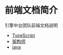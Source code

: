 
# 前端文档简介
引擎中台团队前端文档说明
* [TypeScript](web_docs/20210521-中台架构说明文档-苏勋颖.md)
* [架构师](web_docs/20210521-中台前端全局API-苏勋颖.md)
* [java](G:\doc\workbase\git的基本用法.md)

